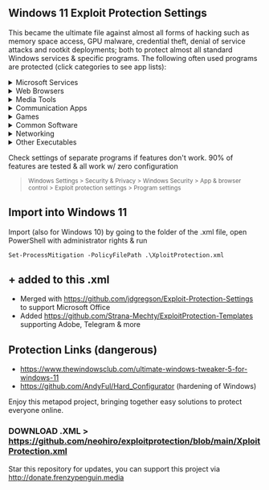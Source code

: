 ## Windows 11 Exploit Protection Settings

This became the ultimate file against almost all forms of hacking such as memory space access, GPU malware, credential theft, denial of service attacks and rootkit deployments; both to protect almost all standard Windows services & specific programs. The following often used programs are protected (click categories to see app lists):

<details>
<summary>  Microsoft Services </summary>
  
- Literally all (!) basic Windows programs running from start. Beyond recommendations
(took a few bluescreens >.<)
- OneDrive
- OneNote
- Smartscreen
- svchost
- malware engine
- wininit
- winlogon
- lsass 
- & many more (everything running on a debloated Windows OS)
</details>
<details>
<summary> Web Browsers </summary>
  
- Google Chrome (allowing extensions to run)
- Mozilla Firefox (fully functional with many protection settings)
- Internet Explorer (in case you misclick)
- Safari
- Thorium
- Edge
</details>
<details>
<summary> Media Tools </summary>
  
- Audacity
- butt audio streaming
- Virtual DJ
- Photoshop
- Groove Music
- Winamp
- foobar2000
- iTunes
- Windows Media Player
- NDIRecord
- StreamDeck
- vMix64
- BlackMagic Video
- VLC Media Player
</details>
<details>
<summary> Communication Apps </summary>

- Skype
- Pidgin
- Telegram
- MS Outlook
- Thunderbird
- Windows Live Mail
- Google Talk
- Whatsapp
- Armcord (a Discord client)
- Discord
</details>
<details>
<summary> Games </summary>

- Steam
- GOG Galaxy (edit version number in .XML file accordingly)
- EasyAntiCheat
- Firestorm-Releasex64 viewer for Second Life (no browser, video or voice)
- Radegast (unsupported textbased viewer for Second Life)
</details>
<details>
<summary>  Common Software </summary>
  
- Thunderbolt
- Open SSL
- Intel
- AMD
- NVIDIA
- Realtek Audio
- MS Access
- MS Excel
- MS PowerPoint
- MS Word & Wordpad
- Visio
</details>
<details>
<summary> Networking </summary>

- dnscrypt-proxy
- VPN Unlimited

</details>
<details>
<summary> Other Executables </summary>

- Adobe
- KeePass
- SyncThing
- Everything
- Real Converter
- RealPlay
- Notepad++
- Obsidian
- Acrobat Reader PDF
- Sumatra PDF
- Foxit PDF Reader
- Java
- 7Z
- WinZip
- WinRAR
</details>

Check settings of separate programs if features don't work. 90% of features are tested & all work w/ zero configuration
> <sup> Windows Settings > Security & Privacy > Windows Security > App & browser control > Exploit protection settings > Program settings </sup>



## Import into Windows 11
Import (also for Windows 10) by going to the folder of the .xml file, open PowerShell with administrator rights & run

`Set-ProcessMitigation -PolicyFilePath .\XploitProtection.xml`



## + added to this .xml

- Merged with https://github.com/jdgregson/Exploit-Protection-Settings to support Microsoft Office
- Added https://github.com/Strana-Mechty/ExploitProtection-Templates supporting Adobe, Telegram & more

## Protection Links (dangerous)

  - https://www.thewindowsclub.com/ultimate-windows-tweaker-5-for-windows-11
  - https://github.com/AndyFul/Hard_Configurator (hardening of Windows)

Enjoy this metapod project, bringing together easy solutions to protect everyone online.
### DOWNLOAD .XML > https://github.com/neohiro/exploitprotection/blob/main/XploitProtection.xml

Star this repository for updates, you can support this project via http://donate.frenzypenguin.media
